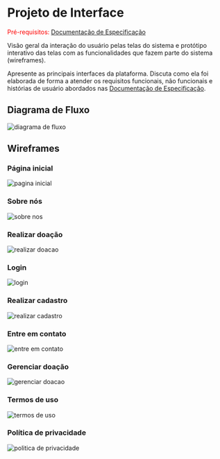 
# Projeto de Interface

<span style="color:red">Pré-requisitos: <a href="2-Especificação do Projeto.md"> Documentação de Especificação</a></span>

Visão geral da interação do usuário pelas telas do sistema e protótipo interativo das telas com as funcionalidades que fazem parte do sistema (wireframes).

 Apresente as principais interfaces da plataforma. Discuta como ela foi elaborada de forma a atender os requisitos funcionais, não funcionais e histórias de usuário abordados nas <a href="2-Especificação do Projeto.md"> Documentação de Especificação</a>.

## Diagrama de Fluxo

![diagrama de fluxo](./img/diagrama-de-fluxo.png)

## Wireframes

### Página inicial

![pagina inicial](./img/inicial.png)

### Sobre nós

![sobre nos](./img/sobre.png)

### Realizar doação

![realizar doacao](./img/doar.png)

### Login

![login](./img/login.png)

### Realizar cadastro

![realizar cadastro](./img/cadastro.png)

### Entre em contato

![entre em contato](./img/contato.png)

### Gerenciar doação

![gerenciar doacao](./img/gerenciar.png)

### Termos de uso

![termos de uso](./img/termos.png)

### Política de privacidade

![politica de privacidade](./img/privacidade.png)


